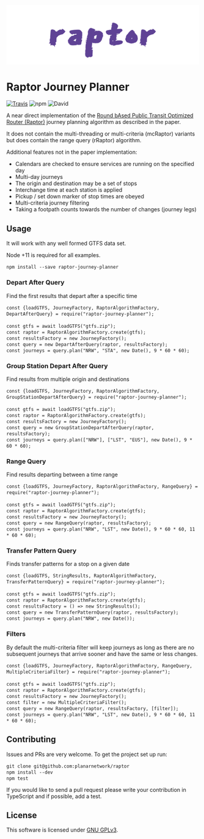 ![Raptor](logo.png)

Raptor Journey Planner
=========================
[![Travis](https://img.shields.io/travis/planarnetwork/raptor.svg?style=flat-square)](https://travis-ci.org/planarnetwork/raptor) ![npm](https://img.shields.io/npm/v/raptor-journey-planner.svg?style=flat-square) ![David](https://img.shields.io/david/planarnetwork/raptor.svg?style=flat-square)

A near direct implementation of the [Round bAsed Public Transit Optimized Router (Raptor)](https://www.microsoft.com/en-us/research/wp-content/uploads/2012/01/raptor_alenex.pdf) journey planning algorithm as described in the paper. 

It does not contain the multi-threading or multi-criteria (mcRaptor) variants but does contain the range query (rRaptor) algorithm.

Additional features not in the paper implementation:
 - Calendars are checked to ensure services are running on the specified day
 - Multi-day journeys
 - The origin and destination may be a set of stops
 - Interchange time at each station is applied
 - Pickup / set down marker of stop times are obeyed
 - Multi-criteria journey filtering
 - Taking a footpath counts towards the number of changes (journey legs)
 
## Usage

It will work with any well formed GTFS data set.
 
Node +11 is required for all examples.

```
npm install --save raptor-journey-planner
``` 

### Depart After Query

Find the first results that depart after a specific time

```
const {loadGTFS, JourneyFactory, RaptorAlgorithmFactory, DepartAfterQuery} = require("raptor-journey-planner");

const gtfs = await loadGTFS("gtfs.zip");
const raptor = RaptorAlgorithmFactory.create(gtfs);
const resultsFactory = new JourneyFactory();
const query = new DepartAfterQuery(raptor, resultsFactory);
const journeys = query.plan("NRW", "STA", new Date(), 9 * 60 * 60);
```

### Group Station Depart After Query

Find results from multiple origin and destinations

```
const {loadGTFS, JourneyFactory, RaptorAlgorithmFactory, GroupStationDepartAfterQuery} = require("raptor-journey-planner");

const gtfs = await loadGTFS("gtfs.zip");
const raptor = RaptorAlgorithmFactory.create(gtfs);
const resultsFactory = new JourneyFactory();
const query = new GroupStationDepartAfterQuery(raptor, resultsFactory);
const journeys = query.plan(["NRW"], ["LST", "EUS"], new Date(), 9 * 60 * 60);
```

### Range Query

Find results departing between a time range

```
const {loadGTFS, JourneyFactory, RaptorAlgorithmFactory, RangeQuery} = require("raptor-journey-planner");

const gtfs = await loadGTFS("gtfs.zip");
const raptor = RaptorAlgorithmFactory.create(gtfs);
const resultsFactory = new JourneyFactory();
const query = new RangeQuery(raptor, resultsFactory);
const journeys = query.plan("NRW", "LST", new Date(), 9 * 60 * 60, 11 * 60 * 60);
```

### Transfer Pattern Query

Finds transfer patterns for a stop on a given date

```
const {loadGTFS, StringResults, RaptorAlgorithmFactory, TransferPatternQuery} = require("raptor-journey-planner");

const gtfs = await loadGTFS("gtfs.zip");
const raptor = RaptorAlgorithmFactory.create(gtfs);
const resultsFactory = () => new StringResults();
const query = new TransferPatternQuery(raptor, resultsFactory);
const journeys = query.plan("NRW", new Date());
```

### Filters

By default the multi-criteria filter will keep journeys as long as there are no subsequent journeys that arrive sooner and have the same or less changes.

```
const {loadGTFS, JourneyFactory, RaptorAlgorithmFactory, RangeQuery, MultipleCriteriaFilter} = require("raptor-journey-planner");

const gtfs = await loadGTFS("gtfs.zip");
const raptor = RaptorAlgorithmFactory.create(gtfs);
const resultsFactory = new JourneyFactory();
const filter = new MultipleCriteriaFilter();
const query = new RangeQuery(raptor, resultsFactory, [filter]);
const journeys = query.plan("NRW", "LST", new Date(), 9 * 60 * 60, 11 * 60 * 60);
```

## Contributing

Issues and PRs are very welcome. To get the project set up run:

```
git clone git@github.com:planarnetwork/raptor
npm install --dev
npm test
```

If you would like to send a pull request please write your contribution in TypeScript and if possible, add a test.

## License

This software is licensed under [GNU GPLv3](https://www.gnu.org/licenses/gpl-3.0.en.html).

